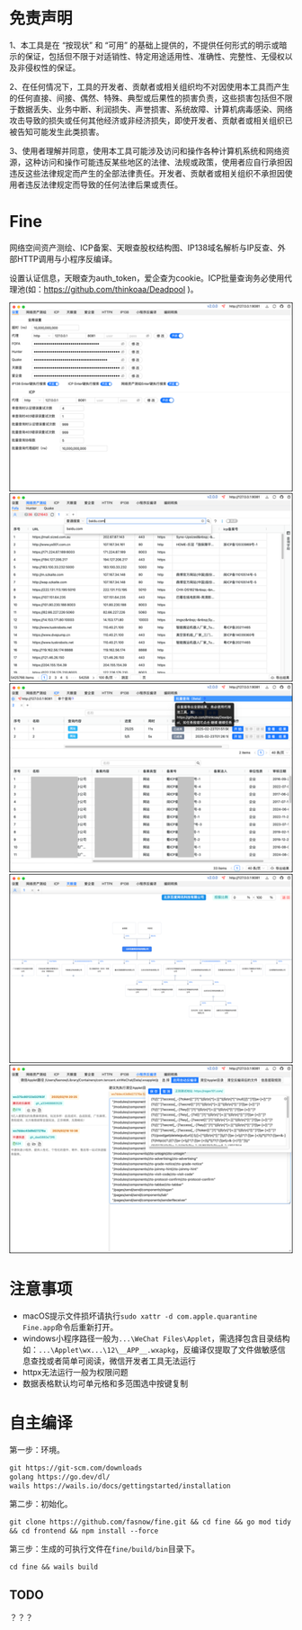 # 免责声明
1、本工具是在 “按现状” 和 “可用” 的基础上提供的，不提供任何形式的明示或暗示的保证，包括但不限于对适销性、特定用途适用性、准确性、完整性、无侵权以及非侵权性的保证。

2、在任何情况下，工具的开发者、贡献者或相关组织均不对因使用本工具而产生的任何直接、间接、偶然、特殊、典型或后果性的损害负责，这些损害包括但不限于数据丢失、业务中断、利润损失、声誉损害、系统故障、计算机病毒感染、网络攻击导致的损失或任何其他经济或非经济损失，即使开发者、贡献者或相关组织已被告知可能发生此类损害。

3、使用者理解并同意，使用本工具可能涉及访问和操作各种计算机系统和网络资源，这种访问和操作可能违反某些地区的法律、法规或政策，使用者应自行承担因违反这些法律规定而产生的全部法律责任。开发者、贡献者或相关组织不承担因使用者违反法律规定而导致的任何法律后果或责任。
# Fine

网络空间资产测绘、ICP备案、天眼查股权结构图、IP138域名解析与IP反查、外部HTTP调用与小程序反编译。

设置认证信息，天眼查为auth_token，爱企查为cookie。ICP批量查询务必使用代理池(如：https://github.com/thinkoaa/Deadpool )。

![1](README_images/img_4.png)
![2](README_images/img.png)
![3](README_images/img_2.png)
![4](README_images/img_3.png)
![5](README_images/img_1.png)



# 注意事项
- macOS提示文件损坏请执行`sudo xattr -d com.apple.quarantine Fine.app`命令后重新打开。
- windows小程序路径一般为`...\WeChat Files\Applet`，需选择包含目录结构如：`...\Applet\wx...\12\__APP__.wxapkg`，反编译仅提取了文件做敏感信息查找或者简单可阅读，微信开发者工具无法运行
- httpx无法运行一般为权限问题
- 数据表格默认均可单元格和多范围选中按键复制

# 自主编译

第一步：环境。

```
git https://git-scm.com/downloads
golang https://go.dev/dl/
wails https://wails.io/docs/gettingstarted/installation
```

第二步：初始化。

```
git clone https://github.com/fasnow/fine.git && cd fine && go mod tidy && cd frontend && npm install --force
```

第三步：生成的可执行文件在`fine/build/bin`目录下。

```
cd fine && wails build
```

## TODO

？？？

